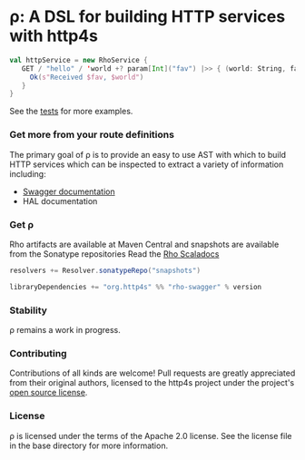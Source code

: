 # ρ: A DSL for building HTTP services with http4s

```scala
val httpService = new RhoService {
   GET / "hello" / 'world +? param[Int]("fav") |>> { (world: String, fav: Int) => 
     Ok(s"Received $fav, $world") 
   }
}
```
See the [tests](https://github.com/http4s/rho/blob/master/core/src/test/scala/org/http4s/rhotest/ApiExamples.scala) for more examples.

### Get more from your route definitions
The primary goal of ρ is to provide an easy to use AST with which to build HTTP services which can be inspected to extract a variety of information including:
* [Swagger documentation](http://swagger.wordnik.com/)
* HAL documentation

### Get ρ
Rho artifacts are available at Maven Central and snapshots are available from the Sonatype repositories
Read the [Rho Scaladocs](http://rho.http4s.org)

```scala
resolvers += Resolver.sonatypeRepo("snapshots")

libraryDependencies += "org.http4s" %% "rho-swagger" % version

```

### Stability
ρ remains a work in progress.

### Contributing
Contributions of all kinds are welcome! Pull requests are greatly appreciated from their original authors, licensed to the http4s project under the project's [open source license](https://github.com/http4s/http4s/blob/master/LICENSE).

### License
ρ is licensed under the terms of the Apache 2.0 license. See the license file in the base directory for more information.
